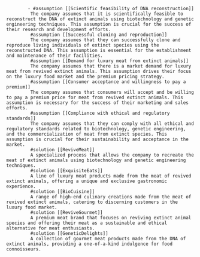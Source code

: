 			- #assumption [[Scientific feasibility of DNA reconstruction]]
			 The company assumes that it is scientifically feasible to reconstruct the DNA of extinct animals using biotechnology and genetic engineering techniques. This assumption is crucial for the success of their research and development efforts.
			 #assumption [[Successful cloning and reproduction]]
			 The company assumes that they can successfully clone and reproduce living individuals of extinct species using the reconstructed DNA. This assumption is essential for the establishment and maintenance of their facilities.
			 #assumption [[Demand for luxury meat from extinct animals]]
			 The company assumes that there is a market demand for luxury meat from revived extinct animals. This assumption drives their focus on the luxury food market and the premium pricing strategy.
			 #assumption [[Consumer acceptance and willingness to pay a premium]]
			 The company assumes that consumers will accept and be willing to pay a premium price for meat from revived extinct animals. This assumption is necessary for the success of their marketing and sales efforts.
			 #assumption [[Compliance with ethical and regulatory standards]]
			 The company assumes that they can comply with all ethical and regulatory standards related to biotechnology, genetic engineering, and the commercialization of meat from extinct species. This assumption is crucial for their sustainability and acceptance in the market.
			 #solution [[ReviveMeat]]
			 A specialized process that allows the company to recreate the meat of extinct animals using biotechnology and genetic engineering techniques.
			 #solution [[ExquisiteEats]]
			 A line of luxury meat products made from the meat of revived extinct animals, offering a unique and exclusive gastronomic experience.
			 #solution [[BioCuisine]]
			 A range of high-end culinary creations made from the meat of revived extinct animals, catering to discerning customers in the luxury food market.
			 #solution [[ReviveGourmet]]
			 A premium meat brand that focuses on reviving extinct animal species and offering their meat as a sustainable and ethical alternative for meat enthusiasts.
			 #solution [[GeneticDelights]]
			 A collection of gourmet meat products made from the DNA of extinct animals, providing a one-of-a-kind indulgence for food connoisseurs.












